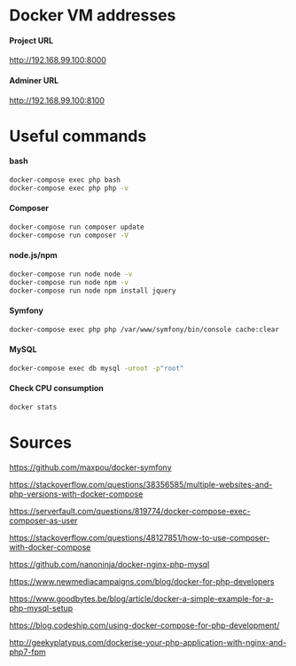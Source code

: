 # Docker VM addresses #
#### Project URL ####
<http://192.168.99.100:8000>
#### Adminer URL ####
<http://192.168.99.100:8100>

# Useful commands #

#### bash ####
```bash
docker-compose exec php bash
docker-compose exec php php -v
```

#### Composer ####
```bash
docker-compose run composer update 
docker-compose run composer -V 
```

#### node.js/npm ####
```bash
docker-compose run node node -v
docker-compose run node npm -v
docker-compose run node npm install jquery
```

#### Symfony ####
```bash
docker-compose exec php php /var/www/symfony/bin/console cache:clear
```

#### MySQL ####
```bash
docker-compose exec db mysql -uroot -p"root"
```

#### Check CPU consumption ####
```bash
docker stats
```

# Sources #
<https://github.com/maxpou/docker-symfony>

<https://stackoverflow.com/questions/38356585/multiple-websites-and-php-versions-with-docker-compose>

<https://serverfault.com/questions/819774/docker-compose-exec-composer-as-user>

<https://stackoverflow.com/questions/48127851/how-to-use-composer-with-docker-compose>

<https://github.com/nanoninja/docker-nginx-php-mysql>

<https://www.newmediacampaigns.com/blog/docker-for-php-developers>

<https://www.goodbytes.be/blog/article/docker-a-simple-example-for-a-php-mysql-setup>

<https://blog.codeship.com/using-docker-compose-for-php-development/>

<http://geekyplatypus.com/dockerise-your-php-application-with-nginx-and-php7-fpm>